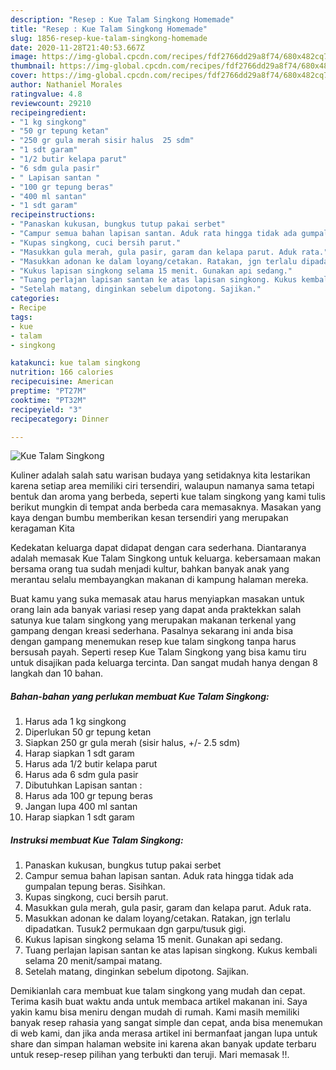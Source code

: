 ```yaml
---
description: "Resep : Kue Talam Singkong Homemade"
title: "Resep : Kue Talam Singkong Homemade"
slug: 1856-resep-kue-talam-singkong-homemade
date: 2020-11-28T21:40:53.667Z
image: https://img-global.cpcdn.com/recipes/fdf2766dd29a8f74/680x482cq70/kue-talam-singkong-foto-resep-utama.jpg
thumbnail: https://img-global.cpcdn.com/recipes/fdf2766dd29a8f74/680x482cq70/kue-talam-singkong-foto-resep-utama.jpg
cover: https://img-global.cpcdn.com/recipes/fdf2766dd29a8f74/680x482cq70/kue-talam-singkong-foto-resep-utama.jpg
author: Nathaniel Morales
ratingvalue: 4.8
reviewcount: 29210
recipeingredient:
- "1 kg singkong"
- "50 gr tepung ketan"
- "250 gr gula merah sisir halus  25 sdm"
- "1 sdt garam"
- "1/2 butir kelapa parut"
- "6 sdm gula pasir"
- " Lapisan santan "
- "100 gr tepung beras"
- "400 ml santan"
- "1 sdt garam"
recipeinstructions:
- "Panaskan kukusan, bungkus tutup pakai serbet"
- "Campur semua bahan lapisan santan. Aduk rata hingga tidak ada gumpalan tepung beras. Sisihkan."
- "Kupas singkong, cuci bersih parut."
- "Masukkan gula merah, gula pasir, garam dan kelapa parut. Aduk rata."
- "Masukkan adonan ke dalam loyang/cetakan. Ratakan, jgn terlalu dipadatkan. Tusuk2 permukaan dgn garpu/tusuk gigi."
- "Kukus lapisan singkong selama 15 menit. Gunakan api sedang."
- "Tuang perlajan lapisan santan ke atas lapisan singkong. Kukus kembali selama 20 menit/sampai matang."
- "Setelah matang, dinginkan sebelum dipotong. Sajikan."
categories:
- Recipe
tags:
- kue
- talam
- singkong

katakunci: kue talam singkong 
nutrition: 166 calories
recipecuisine: American
preptime: "PT27M"
cooktime: "PT32M"
recipeyield: "3"
recipecategory: Dinner

---
```



![Kue Talam Singkong](https://img-global.cpcdn.com/recipes/fdf2766dd29a8f74/680x482cq70/kue-talam-singkong-foto-resep-utama.jpg)

Kuliner adalah salah satu warisan budaya yang setidaknya kita lestarikan karena setiap area memiliki ciri tersendiri, walaupun namanya sama tetapi bentuk dan aroma yang berbeda, seperti kue talam singkong yang kami tulis berikut mungkin di tempat anda berbeda cara memasaknya. Masakan yang kaya dengan bumbu memberikan kesan tersendiri yang merupakan keragaman Kita



Kedekatan keluarga dapat didapat dengan cara sederhana. Diantaranya adalah memasak Kue Talam Singkong untuk keluarga. kebersamaan makan bersama orang tua sudah menjadi kultur, bahkan banyak anak yang merantau selalu membayangkan makanan di kampung halaman mereka.

Buat kamu yang suka memasak atau harus menyiapkan masakan untuk orang lain ada banyak variasi resep yang dapat anda praktekkan salah satunya kue talam singkong yang merupakan makanan terkenal yang gampang dengan kreasi sederhana. Pasalnya sekarang ini anda bisa dengan gampang menemukan resep kue talam singkong tanpa harus bersusah payah.
Seperti resep Kue Talam Singkong yang bisa kamu tiru untuk disajikan pada keluarga tercinta. Dan sangat mudah hanya dengan 8 langkah dan 10 bahan.


<!--inarticleads1-->

##### Bahan-bahan yang perlukan membuat Kue Talam Singkong:

1. Harus ada 1 kg singkong
1. Diperlukan 50 gr tepung ketan
1. Siapkan 250 gr gula merah (sisir halus, +/- 2.5 sdm)
1. Harap siapkan 1 sdt garam
1. Harus ada 1/2 butir kelapa parut
1. Harus ada 6 sdm gula pasir
1. Dibutuhkan  Lapisan santan :
1. Harus ada 100 gr tepung beras
1. Jangan lupa 400 ml santan
1. Harap siapkan 1 sdt garam




<!--inarticleads2-->

##### Instruksi membuat  Kue Talam Singkong:

1. Panaskan kukusan, bungkus tutup pakai serbet
1. Campur semua bahan lapisan santan. Aduk rata hingga tidak ada gumpalan tepung beras. Sisihkan.
1. Kupas singkong, cuci bersih parut.
1. Masukkan gula merah, gula pasir, garam dan kelapa parut. Aduk rata.
1. Masukkan adonan ke dalam loyang/cetakan. Ratakan, jgn terlalu dipadatkan. Tusuk2 permukaan dgn garpu/tusuk gigi.
1. Kukus lapisan singkong selama 15 menit. Gunakan api sedang.
1. Tuang perlajan lapisan santan ke atas lapisan singkong. Kukus kembali selama 20 menit/sampai matang.
1. Setelah matang, dinginkan sebelum dipotong. Sajikan.




Demikianlah cara membuat kue talam singkong yang mudah dan cepat. Terima kasih buat waktu anda untuk membaca artikel makanan ini. Saya yakin kamu bisa meniru dengan mudah di rumah. Kami masih memiliki banyak resep rahasia yang sangat simple dan cepat, anda bisa menemukan di web kami, dan jika anda merasa artikel ini bermanfaat jangan lupa untuk share dan simpan halaman website ini karena akan banyak update terbaru untuk resep-resep pilihan yang terbukti dan teruji. Mari memasak !!. 
